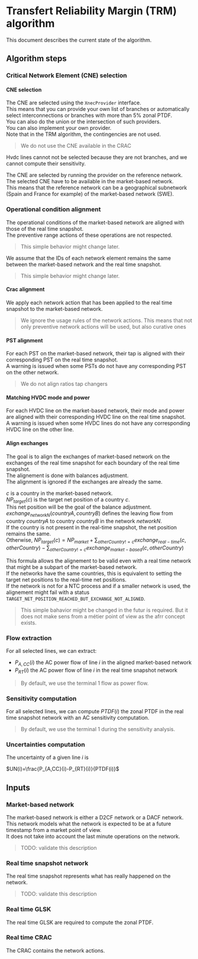 # Transfert Reliability Margin (TRM) algorithm

This document describes the current state of the algorithm.

## Algorithm steps

### Critical Network Element (CNE) selection

#### CNE selection

The CNE are selected using the `XnecProvider` interface.  
This means that you can provide your own list of branches or automatically select interconnections or branches with more than 5% zonal PTDF.  
You can also do the union or the intersection of such providers.  
You can also implement your own provider.  
Note that in the TRM algorithm, the contingencies are not used.  
> We do not use the CNE available in the CRAC

Hvdc lines cannot not be selected because they are not branches, and we cannot compute their sensitivity.  

The CNE are selected by running the provider on the reference network.  
The selected CNE have to be available in the market-based network.  
This means that the reference network can be a geographical subnetwork (Spain and France for example) of the market-based network (SWE).

### Operational condition alignment

The operational conditions of the market-based network are aligned with those of the real time snapshot.  
The preventive range actions of these operations are not respected.
> This simple behavior might change later.  

We assume that the IDs of each network element remains the same between the market-based network and the real time snapshot.
> This simple behavior might change later.

#### Crac alignment

We apply each network action that has been applied to the real time snapshot to the market-based network.
> We ignore the usage rules of the network actions. This means that not only preventive network actions will be used, but also curative ones

#### PST alignment

For each PST on the market-based network, their tap is aligned with their corresponding PST on the real time snapshot.  
A warning is issued when some PSTs do not have any corresponding PST on the other network.
> We do not align ratios tap changers

#### Matching HVDC mode and power

For each HVDC line on the market-based network, their mode and power are aligned with their corresponding HVDC line on 
the real time snapshot.  
A warning is issued when some HVDC lines do not have any corresponding HVDC line on the other line.

#### Align exchanges

The goal is to align the exchanges of market-based network on the exchanges of the real time snapshot for each boundary 
of the real time snapshot.  
The alignement is done with balances adjustment.  
The alignment is ignored if the exchanges are already the same.  

$`c`$ is a country in the market-based network.  
$`NP_{target}(c)`$ is the target net position of a country $`c`$.  
This net position will be the goal of the balance adjustment.  
$`exchange_{networkN}(countryA, countryB)`$ defines the leaving flow from country $`countryA`$ to country $`countryB`$ 
in the network $`networkN`$.  
If the country is not present in the real-time snapshot, the net position remains the same.  
Otherwise, $`NP_{target}(c) = NP_{market} + \sum_{otherCountry!=c}exchange_{real-time}(c, otherCountry) - \sum_{otherCountry!=c}exchange_{market-based}(c, otherCountry)`$

This formula allows the alignement to be valid even with a real time network that might be a subpart of the market-based 
network.  
If the networks have the same countries, this is equivalent to setting the target net positions to the real-time net 
positions.  
If the network is not for a NTC process and if a smaller network is used, the alignement might fail with a status `TARGET_NET_POSITION_REACHED_BUT_EXCHANGE_NOT_ALIGNED`.  
> This simple bahavior might be changed in the futur is required. But it does not make sens from a métier point of view as the afrr concept exists. 

### Flow extraction

For all selected lines, we can extract:
- $`P_{A,CC}(i)`$ the AC power flow of line $`i`$ in the aligned market-based network
- $`P_{RT}(i)`$ the AC power flow of line $`i`$ in the real time snapshot network
> By default, we use the terminal 1 flow as power flow. 

### Sensitivity computation

For all selected lines, we can compute $`PTDF(i)`$ the zonal PTDF in the real time snapshot network with an AC 
sensitivity computation.  
> By default, we use the terminal 1 during the sensitivity analysis.

### Uncertainties computation

The uncertainty of a given line $`i`$ is 

$`UN(i)=\frac{P_{A,CC}(i)-P_{RT}(i)}{PTDF(i)}`$

## Inputs

### Market-based network

The market-based network is either a D2CF network or a DACF network.  
This network models what the network is expected to be at a future timestamp from a market point of view.  
It does not take into account the last minute operations on the network.
> TODO: validate this description

### Real time snapshot network

The real time snapshot represents what has really happened on the network.
> TODO: validate this description

### Real time GLSK

The real time GLSK are required to compute the zonal PTDF.

### Real time CRAC

The CRAC contains the network actions. 


